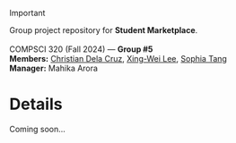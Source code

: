 > [!IMPORTANT]
> Group project repository for **Student Marketplace**.<br /><br />
> COMPSCI 320 (Fall 2024) — **Group #5**<br />
> **Members:** [Christian Dela Cruz](https://github.com/cmpdc), [Xing-Wei Lee](https://github.com/1985lxw), [Sophia Tang](https://github.com/sophiatangg)<br />
> **Manager:** Mahika Arora


# Details

Coming soon...
